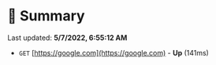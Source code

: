 # 📖 Summary
Last updated: **5/7/2022, 6:55:12 AM**

- `GET` [https://google.com](https://google.com) - **Up** (141ms)
